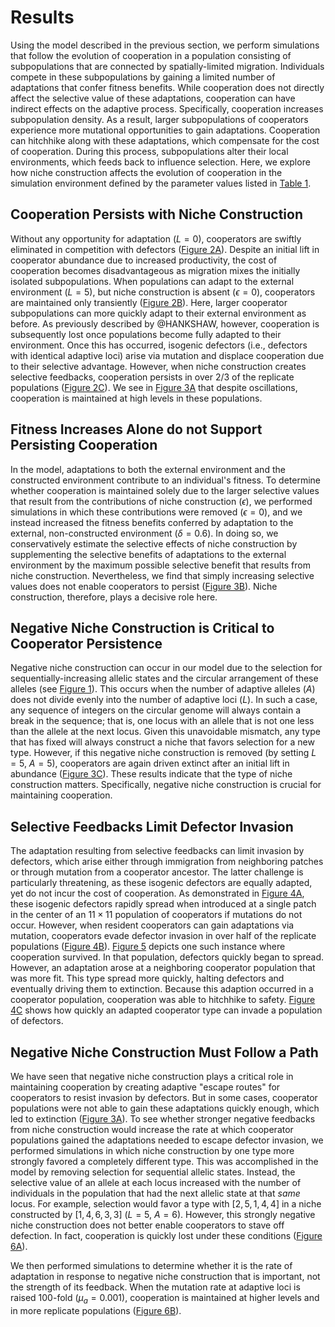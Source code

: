 
# Results

Using the model described in the previous section, we perform simulations that follow the evolution of cooperation in a population consisting of subpopulations that are connected by spatially-limited migration.
Individuals compete in these subpopulations by gaining a limited number of adaptations that confer fitness benefits.
While cooperation does not directly affect the selective value of these adaptations, cooperation can have indirect effects on the adaptive process.
Specifically, cooperation increases subpopulation density. As a result, larger subpopulations of cooperators experience more mutational opportunities to gain adaptations. 
Cooperation can hitchhike along with these adaptations, which compensate for the cost of cooperation.
During this process, subpopulations alter their local environments, which feeds back to influence selection.
Here, we explore how niche construction affects the evolution of cooperation in the simulation environment defined by the parameter values listed in [Table 1](#tables).


## Cooperation Persists with Niche Construction

Without any opportunity for adaptation ($L=0$), cooperators are swiftly eliminated in competition with defectors ([Figure 2A](#fig2)).
Despite an initial lift in cooperator abundance due to increased productivity, the cost of cooperation becomes disadvantageous as migration mixes the initially isolated subpopulations.
When populations can adapt to the external environment ($L=5$), but niche construction is absent ($\epsilon=0$), cooperators are maintained only transiently ([Figure 2B](#fig2)).
Here, larger cooperator subpopulations can more quickly adapt to their external environment as before.
As previously described by @HANKSHAW, however, cooperation is subsequently lost once populations become fully adapted to their environment.
Once this has occurred, isogenic defectors (i.e., defectors with identical adaptive loci) arise via mutation and displace cooperation due to their selective advantage.
However, when niche construction creates selective feedbacks, cooperation persists in over 2/3 of the replicate populations ([Figure 2C](#fig2)).
We see in [Figure 3A](#fig3) that despite oscillations, cooperation is maintained at high levels in these populations.


## Fitness Increases Alone do not Support Persisting Cooperation

In the model, adaptations to both the external environment and the constructed environment contribute to an individual's fitness.
To determine whether cooperation is maintained solely due to the larger selective values that result from the contributions of niche construction ($\epsilon$), we performed simulations in which these contributions were removed ($\epsilon=0$), and we instead increased the fitness benefits conferred by adaptation to the external, non-constructed environment ($\delta=0.6)$.
In doing so, we conservatively estimate the selective effects of niche construction by supplementing the selective benefits of adaptations to the external environment by the maximum possible selective benefit that results from niche construction.
Nevertheless, we find that simply increasing selective values does not enable cooperators to persist ([Figure 3B](#fig3)).
Niche construction, therefore, plays a decisive role here.


## Negative Niche Construction is Critical to Cooperator Persistence

Negative niche construction can occur in our model due to the selection for sequentially-increasing allelic states and the circular arrangement of these alleles (see [Figure 1](#fig1)).
This occurs when the number of adaptive alleles ($A$) does not divide evenly into the number of adaptive loci ($L$).
In such a case, any sequence of integers on the circular genome will always contain a break in the sequence; that is, one locus with an allele that is not one less than the allele at the next locus.
Given this unavoidable mismatch, any type that has fixed will always construct a niche that favors selection for a new type.
However, if this negative niche construction is removed (by setting $L=5$, $A=5$), cooperators are again driven extinct after an initial lift in abundance ([Figure 3C](#fig3)).
These results indicate that the type of niche construction matters. Specifically, negative niche construction is crucial for maintaining cooperation.


## Selective Feedbacks Limit Defector Invasion

The adaptation resulting from selective feedbacks can limit invasion by defectors, which arise either through immigration from neighboring patches or through mutation from a cooperator ancestor.
The latter challenge is particularly threatening, as these isogenic defectors are equally adapted, yet do not incur the cost of cooperation.
As demonstrated in [Figure 4A](#fig4), these isogenic defectors rapidly spread when introduced at a single patch in the center of an $11 \times 11$ population of cooperators if mutations do not occur.
However, when resident cooperators can gain adaptations via mutation, cooperators evade defector invasion in over half of the replicate populations ([Figure 4B](#fig4)).
[Figure 5](#fig5) depicts one such instance where cooperation survived. In that population, defectors quickly began to spread. However, an adaptation arose at a neighboring cooperator population that was more fit. This type spread more quickly, halting defectors and eventually driving them to extinction. Because this adaption occurred in a cooperator population, cooperation was able to hitchhike to safety.
[Figure 4C](#fig4) shows how quickly an adapted cooperator type can invade a population of defectors.


## Negative Niche Construction Must Follow a Path

We have seen that negative niche construction plays a critical role in maintaining cooperation by creating adaptive "escape routes" for cooperators to resist invasion by defectors.
But in some cases, cooperator populations were not able to gain these adaptations quickly enough, which led to extinction ([Figure 3A](#fig3)).
To see whether stronger negative feedbacks from niche construction would increase the rate at which cooperator populations gained the adaptations needed to escape defector invasion, we performed simulations in which niche construction by one type more strongly favored a completely different type.
This was accomplished in the model by removing selection for sequential allelic states.
Instead, the selective value of an allele at each locus increased with the number of individuals in the population that had the next allelic state at that *same* locus.
For example, selection would favor a type with $[2,5,1,4,4]$ in a niche constructed by $[1,4,6,3,3]$ ($L=5$, $A=6$).
However, this strongly negative niche construction does not better enable cooperators to stave off defection. In fact, cooperation is quickly lost under these conditions ([Figure 6A](#fig6)).

We then performed simulations to determine whether it is the rate of adaptation in response to negative niche construction that is important, not the strength of its feedback.
When the mutation rate at adaptive loci is raised 100-fold ($\mu_{a}=0.001$), cooperation is maintained at higher levels and in more replicate populations ([Figure 6B](#fig6)).

